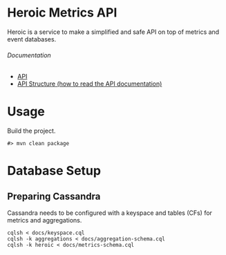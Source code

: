 # Heroic Metrics API

Heroic is a service to make a simplified and safe API on top of metrics and
event databases.

###### Documentation

+ [API](docs/api.md)
+ [API Structure (how to read the API documentation)](docs/api-structure-docs.md)

# Usage

Build the project.

```shell
#> mvn clean package
```

# Database Setup

## Preparing Cassandra

Cassandra needs to be configured with a keyspace and tables (CFs) for metrics
and aggregations.

```
cqlsh < docs/keyspace.cql
cqlsh -k aggregations < docs/aggregation-schema.cql
cqlsh -k heroic < docs/metrics-schema.cql
```
